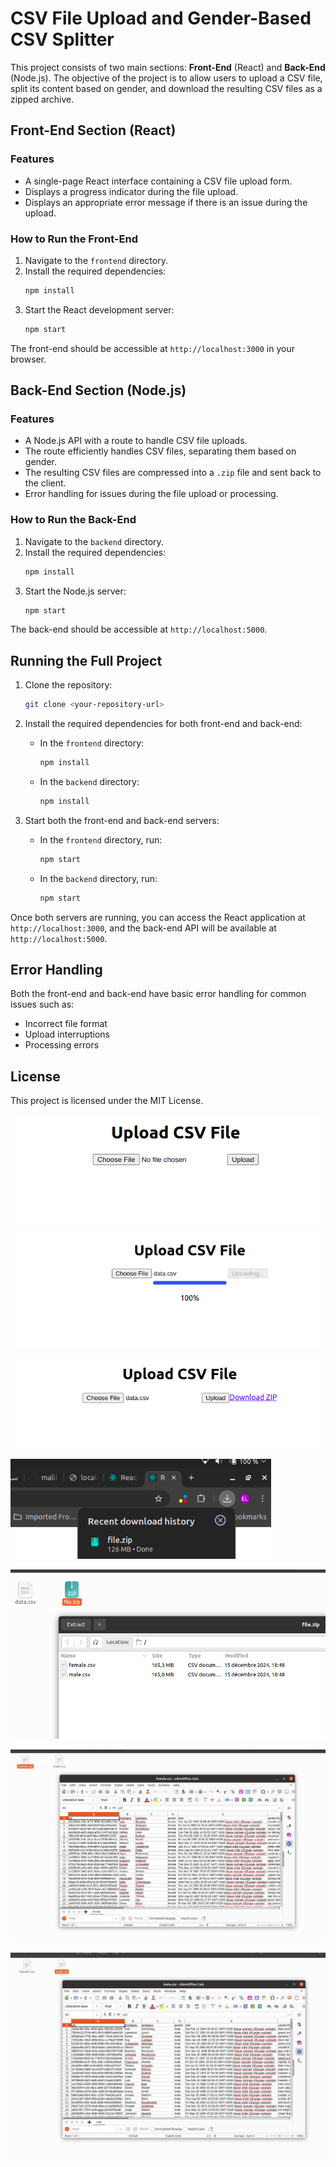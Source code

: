 
# CSV File Upload and Gender-Based CSV Splitter

This project consists of two main sections: **Front-End** (React) and **Back-End** (Node.js). The objective of the project is to allow users to upload a CSV file, split its content based on gender, and download the resulting CSV files as a zipped archive.

## Front-End Section (React)

### Features
- A single-page React interface containing a CSV file upload form.
- Displays a progress indicator during the file upload.
- Displays an appropriate error message if there is an issue during the upload.

### How to Run the Front-End
1. Navigate to the `frontend` directory.
2. Install the required dependencies:
   ```bash
   npm install
   ```
3. Start the React development server:
   ```bash
   npm start
   ```

The front-end should be accessible at `http://localhost:3000` in your browser.

## Back-End Section (Node.js)

### Features
- A Node.js API with a route to handle CSV file uploads.
- The route efficiently handles CSV files, separating them based on gender.
- The resulting CSV files are compressed into a `.zip` file and sent back to the client.
- Error handling for issues during the file upload or processing.

### How to Run the Back-End
1. Navigate to the `backend` directory.
2. Install the required dependencies:
   ```bash
   npm install
   ```
3. Start the Node.js server:
   ```bash
   npm start
   ```

The back-end should be accessible at `http://localhost:5000`.

## Running the Full Project

1. Clone the repository:
   ```bash
   git clone <your-repository-url>
   ```
2. Install the required dependencies for both front-end and back-end:
   - In the `frontend` directory:
     ```bash
     npm install
     ```
   - In the `backend` directory:
     ```bash
     npm install
     ```

3. Start both the front-end and back-end servers:
   - In the `frontend` directory, run:
     ```bash
     npm start
     ```
   - In the `backend` directory, run:
     ```bash
     npm start
     ```

Once both servers are running, you can access the React application at `http://localhost:3000`, and the back-end API will be available at `http://localhost:5000`.

## Error Handling

Both the front-end and back-end have basic error handling for common issues such as:
- Incorrect file format
- Upload interruptions
- Processing errors

## License

This project is licensed under the MIT License.


![alt text](image-1.png)

![alt text](image.png)

![alt text](image-2.png)

![alt text](image-3.png)

![alt text](image-4.png)

![alt text](image-5.png)

![alt text](image-6.png)